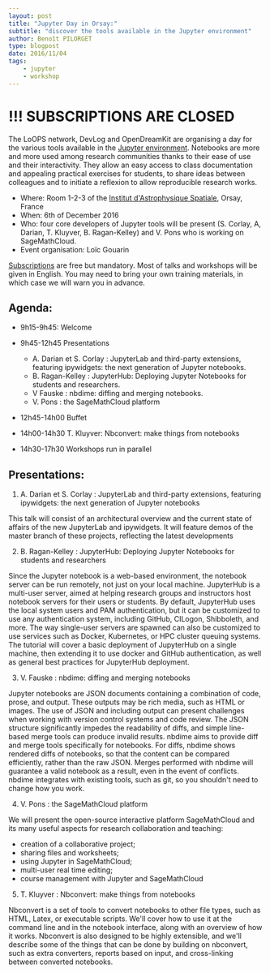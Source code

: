 ```yaml
---
layout: post
title: "Jupyter Day in Orsay:"
subtitle: "discover the tools available in the Jupyter environment"
author: Benoît PILORGET
type: blogpost
date: 2016/11/04
tags:
    - jupyter
    - workshop
---
```

# !!! SUBSCRIPTIONS ARE CLOSED

The LoOPS network, DevLog and OpenDreamKit are organising a day for the various tools available in the [Jupyter environment](http://jupyter.org/).
Notebooks are more and more used among research communities thanks to their ease of use and their interactivity. They allow
an easy access to class documentation and appealing practical exercises for students, to share ideas between colleagues and
to initiate a reflexion to allow reproducible research works.

- Where: Room 1-2-3 of the [Institut d'Astrophysique Spatiale](http://www.ias.u-psud.fr/), Orsay, France
- When: 6th of December 2016
- Who: four core developers of Jupyter tools will be present (S. Corlay, A, Darian, T. Kluyver, B. Ragan-Kelley) and V. Pons who is working on SageMathCloud.
- Event organisation: Loïc Gouarin

[Subscriptions](https://indico.lal.in2p3.fr/event/3319/registration/register#/register) are free but mandatory. Most of
talks and workshops will be given in English. You may need to bring your own training materials, in which case we will
warn you in advance.


## Agenda:

- 9h15-9h45: Welcome
- 9h45-12h45 Presentations
  - A. Darian et S. Corlay : JupyterLab and third-party extensions, featuring ipywidgets: the next generation of Jupyter notebooks.
  - B. Ragan-Kelley : JupyterHub: Deploying Jupyter Notebooks for students and researchers.
  - V Fauske : nbdime: diffing and merging notebooks.
  - V. Pons : the SageMathCloud platform

- 12h45-14h00 Buffet
- 14h00-14h30 T. Kluyver: Nbconvert: make things from notebooks
- 14h30-17h30 Workshops run in parallel


## Presentations:
1) A. Darian et S. Corlay : JupyterLab and third-party extensions, featuring ipywidgets: the next generation of Jupyter notebooks

This talk will consist of an architectural overview and the current state of affairs of the new JupyterLab and ipywidgets.
It will feature demos of the master branch of these projects, reflecting the latest developments

2) B. Ragan-Kelley : JupyterHub: Deploying Jupyter Notebooks for students and researchers

Since the Jupyter notebook is a web-based environment, the notebook server can be run remotely, not just on your local
machine. JupyterHub is a multi-user server, aimed at helping research groups and instructors host notebook servers for
their users or students. By default, JupyterHub uses the local system users and PAM authentication, but it can be
customized to use any authentication system, including GitHub, CILogon, Shibboleth, and more. The way single-user
servers are spawned can also be customized to use services such as Docker, Kubernetes, or HPC cluster queuing systems.
The tutorial will cover a basic deployment of JupyterHub on a single machine, then extending it to use docker and GitHub
authentication, as well as general best practices for JupyterHub deployment.

3) V. Fauske : nbdime: diffing and merging notebooks

Jupyter notebooks are JSON documents containing a combination of code, prose, and output. These outputs may be rich
media, such as HTML or images. The use of JSON and including output can present challenges when working with version
control systems and code review. The JSON structure significantly impedes the readability of diffs, and simple line-based
merge tools can produce invalid results. nbdime aims to provide diff and merge tools specifically for notebooks. For diffs,
nbdime shows rendered diffs of notebooks, so that the content can be compared efficiently, rather than the raw JSON. Merges
performed with nbdime will guarantee a valid notebook as a result, even in the event of conflicts. nbdime integrates with
existing tools, such as git, so you shouldn't need to change how you work.

4) V. Pons : the SageMathCloud platform

We will present the open-source interactive platform SageMathCloud and its many useful aspects for research collaboration
and teaching:

- creation of a collaborative project;
- sharing files and worksheets;
- using Jupyter in SageMathCloud;
- multi-user real time editing;
- course management with Jupyter and SageMathCloud

5) T. Kluyver : Nbconvert: make things from notebooks

Nbconvert is a set of tools to convert notebooks to other file types, such as HTML,
Latex, or executable scripts. We'll cover how to use it at the command line and in the
notebook interface, along with an overview of how it works. Nbconvert is also designed to be highly extensible,
and we'll describe some of the things that can be done by building on nbconvert, such as extra converters, reports
based on input, and cross-linking between converted notebooks.
